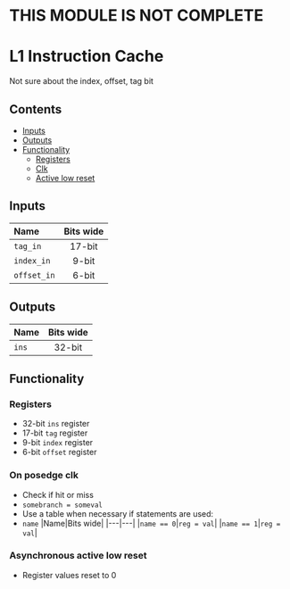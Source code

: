 # THIS MODULE IS NOT COMPLETE #

# L1 Instruction Cache #
Not sure about the index, offset, tag bit

## Contents
* [Inputs](#inputs)
* [Outputs](#outputs)
* [Functionality](#functionality)
  * [Registers](#registers)
  * [Clk](#on-posedge-clk)
  * [Active low reset](#asynchronous-active-low-reset)

## Inputs
|Name|Bits wide|
|:---|:---:|
|```tag_in```|17-bit|
|```index_in```|9-bit|
|```offset_in```|6-bit|

## Outputs
|Name|Bits wide|
|:---|:---:|
|```ins```|32-bit|

## Functionality
### Registers
  - 32-bit ```ins``` register
  - 17-bit ```tag``` register
  - 9-bit ```index``` register
  - 6-bit ```offset``` register

### On posedge clk
  - Check if hit or miss
  - ```somebranch = someval```
  - Use a table when necessary if statements are used:
  - ```name```
    |Name|Bits wide|
    |---|---|
    |```name == 0```|```reg = val```|
    |```name == 1```|```reg = val```|
  

### Asynchronous active low reset
  - Register values reset to 0
